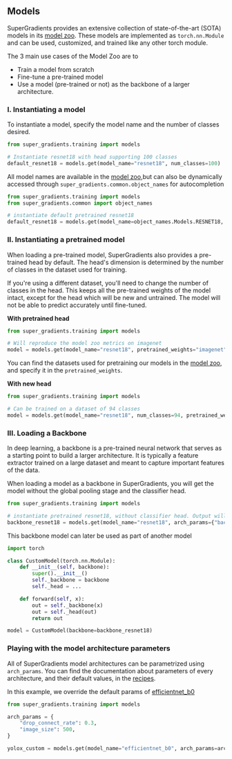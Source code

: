 ## Models

SuperGradients provides an extensive collection of state-of-the-art (SOTA) models in its [model zoo](http://bit.ly/3EGfKD4).
These models are implemented as `torch.nn.Module` and can be used, customized, and trained like any other torch module.

The 3 main use cases of the Model Zoo are to
- Train a model from scratch
- Fine-tune a pre-trained model
- Use a model (pre-trained or not) as the backbone of a larger architecture.

### I. Instantiating a model

To instantiate a model, specify the model name and the number of classes desired.
```python
from super_gradients.training import models

# Instantiate resnet18 with head supporting 100 classes
default_resnet18 = models.get(model_name="resnet18", num_classes=100)
```

All model names are available in the [model zoo](http://bit.ly/3EGfKD4),but can also be dynamically accessed through `super_gradients.common.object_names` for autocompletion
```python
from super_gradients.training import models
from super_gradients.common import object_names

# instantiate default pretrained resnet18
default_resnet18 = models.get(model_name=object_names.Models.RESNET18, num_classes=100)
```


### II. Instantiating a pretrained model
When loading a pre-trained model, SuperGradients also provides a pre-trained head by default. 
The head's dimension is determined by the number of classes in the dataset used for training.

If you're using a different dataset, you'll need to change the number of classes in the head. 
This keeps all the pre-trained weights of the model intact, except for the head which will be new and untrained. 
The model will not be able to predict accurately until fine-tuned.

**With pretrained head**
```python
from super_gradients.training import models

# Will reproduce the model zoo metrics on imagenet
model = models.get(model_name="resnet18", pretrained_weights="imagenet")
```
You can find the datasets used for pretraining our models in the [model zoo](http://bit.ly/3EGfKD4), and specify it in the `pretrained_weights`.

**With new head**
```python
from super_gradients.training import models

# Can be trained on a dataset of 94 classes
model = models.get(model_name="resnet18", num_classes=94, pretrained_weights="imagenet")
```



### III. Loading a Backbone
In deep learning, a backbone is a pre-trained neural network that serves as a starting point to build a larger architecture. 
It is typically a feature extractor trained on a large dataset and meant to capture important features of the data. 

When loading a model as a backbone in SuperGradients, you will get the model without the global pooling stage and the classifier head.

```python
from super_gradients.training import models

# instantiate pretrained resnet18, without classifier head. Output will be from the last stage before global pooling
backbone_resnet18 = models.get(model_name="resnet18", arch_params={"backbone_mode": True}, pretrained_weights="imagenet")
```

This backbone model can later be used as part of another model
```python
import torch

class CustomModel(torch.nn.Module):
    def __init__(self, backbone):
        super().__init__()
        self._backbone = backbone
        self._head = ...

    def forward(self, x):
        out = self._backbone(x)
        out = self._head(out)
        return out

model = CustomModel(backbone=backbone_resnet18)
```


### Playing with the model architecture parameters 

All of SuperGradients model architectures can be parametrized using `arch_params`.
You can find the documentation about parameters of every architecture, and their default values, in the [recipes](https://github.com/Deci-AI/super-gradients/tree/master/src/super_gradients/recipes/arch_params).


In this example, we override the default params of [efficientnet_b0](https://github.com/Deci-AI/super-gradients/blob/master/src/super_gradients/recipes/arch_params/efficientnet_b0_arch_params.yaml)
```python
from super_gradients.training import models

arch_params = {
    "drop_connect_rate": 0.3,
    "image_size": 500,
}

yolox_custom = models.get(model_name="efficientnet_b0", arch_params=arch_params, num_classes=15)
```
